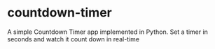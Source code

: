 # countdown-timer
A simple Countdown Timer app implemented in Python. Set a timer in seconds and watch it count down in real-time
